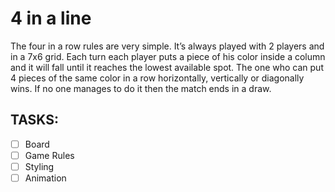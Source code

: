 # 4 in a line

The four in a row rules are very simple. It’s always played with 2 players and in a 7x6 grid. Each turn each player puts a piece of his color inside a column and it will fall until it reaches the lowest available spot. The one who can put 4 pieces of the same color in a row horizontally, vertically or diagonally wins. If no one manages to do it then the match ends in a draw.

## TASKS:

- [ ] Board
- [ ] Game Rules
- [ ] Styling
- [ ] Animation

